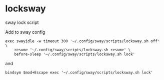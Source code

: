 # locksway
sway lock script

Add to sway config
```
exec swayidle -w timeout 300 '~/.config/sway/scripts/locksway.sh off' \
	resume '~/.config/sway/scripts/locksway.sh resume' \
	before-sleep '~/.config/sway/scripts/locksway.sh lock'
```

and

```
bindsym $mod+Escape exec '~/.config/sway/scripts/locksway.sh lock'
```
